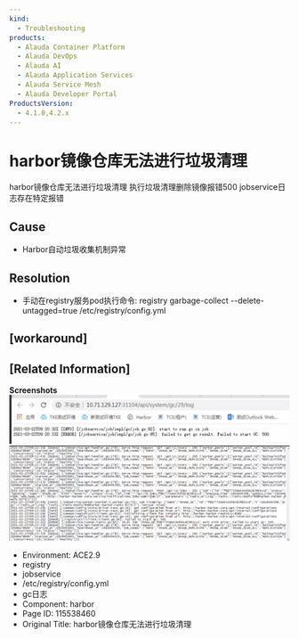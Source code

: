 ```yaml
---
kind:
  - Troubleshooting
products:
  - Alauda Container Platform
  - Alauda DevOps
  - Alauda AI
  - Alauda Application Services
  - Alauda Service Mesh
  - Alauda Developer Portal
ProductsVersion:
  - 4.1.0,4.2.x
---
```

<!-- A type of document that involves encountering a fault, diagnosing it, performing root cause analysis, and providing solutions. -->

# harbor镜像仓库无法进行垃圾清理

harbor镜像仓库无法进行垃圾清理 执行垃圾清理删除镜像报错500 jobservice日志存在特定报错

## Cause
- Harbor自动垃圾收集机制异常

## Resolution
- 手动在registry服务pod执行命令: registry garbage-collect --delete-untagged=true /etc/registry/config.yml

## [workaround]

## [Related Information]
**Screenshots**
![](assets/harborjing-xiang-cang-ku-wu-fa-jin-xing-la-ji-qing-li/image2022-6-19_12-25-3.png)
![](assets/harborjing-xiang-cang-ku-wu-fa-jin-xing-la-ji-qing-li/image2022-6-19_12-26-8.png)
- Environment: ACE2.9
- registry
- jobservice
- /etc/registry/config.yml
- gc日志
- Component: harbor
- Page ID: 115538460
- Original Title: harbor镜像仓库无法进行垃圾清理
